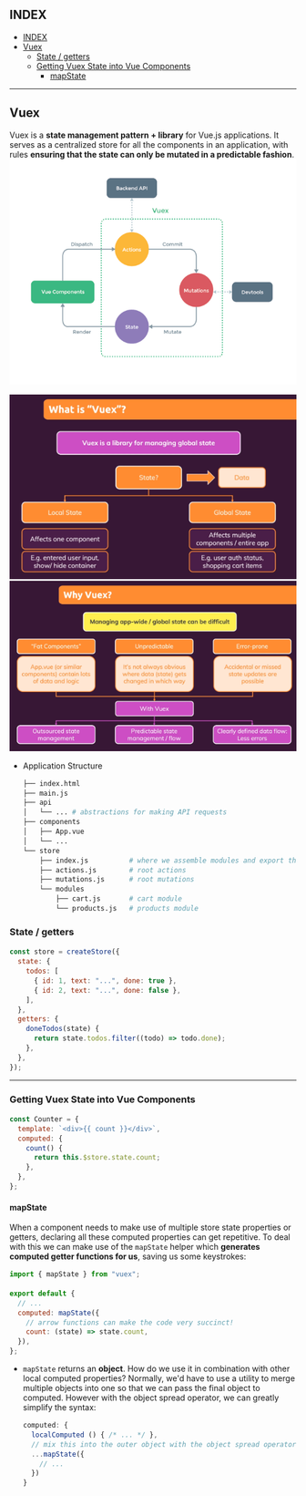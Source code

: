 ## INDEX

- [INDEX](#index)
- [Vuex](#vuex)
  - [State / getters](#state--getters)
  - [Getting Vuex State into Vue Components](#getting-vuex-state-into-vue-components)
    - [mapState](#mapstate)

---

## Vuex

Vuex is a **state management pattern + library** for Vue.js applications. It serves as a centralized store for all the components in an application, with rules **ensuring that the state can only be mutated in a predictable fashion**.
![vuex](./img/vuex.PNG)

![vuex](./img/vuex1.PNG)
![vuex](./img/vuex2.PNG)

- Application Structure

  ```sh
  ├── index.html
  ├── main.js
  ├── api
  │   └── ... # abstractions for making API requests
  ├── components
  │   ├── App.vue
  │   └── ...
  └── store
      ├── index.js          # where we assemble modules and export the store
      ├── actions.js        # root actions
      ├── mutations.js      # root mutations
      └── modules
          ├── cart.js       # cart module
          └── products.js   # products module
  ```

### State / getters

```js
const store = createStore({
  state: {
    todos: [
      { id: 1, text: "...", done: true },
      { id: 2, text: "...", done: false },
    ],
  },
  getters: {
    doneTodos(state) {
      return state.todos.filter((todo) => todo.done);
    },
  },
});
```

---

### Getting Vuex State into Vue Components

```js
const Counter = {
  template: `<div>{{ count }}</div>`,
  computed: {
    count() {
      return this.$store.state.count;
    },
  },
};
```

#### mapState

When a component needs to make use of multiple store state properties or getters, declaring all these computed properties can get repetitive. To deal with this we can make use of the `mapState` helper which **generates computed getter functions for us**, saving us some keystrokes:

```js
import { mapState } from "vuex";

export default {
  // ...
  computed: mapState({
    // arrow functions can make the code very succinct!
    count: (state) => state.count,
  }),
};
```

- `mapState` returns an **object**. How do we use it in combination with other local computed properties? Normally, we'd have to use a utility to merge multiple objects into one so that we can pass the final object to computed. However with the object spread operator, we can greatly simplify the syntax:

  ```js
  computed: {
    localComputed () { /* ... */ },
    // mix this into the outer object with the object spread operator
    ...mapState({
      // ...
    })
  }
  ```
